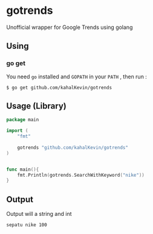 # gotrends
Unofficial wrapper for Google Trends using golang

## Using
### go get
You need `go` installed and `GOPATH` in your `PATH` , then run :
```shell
$ go get github.com/kahalKevin/gotrends
```

## Usage (Library)
```go
package main

import (
	"fmt"
	
	gotrends "github.com/kahalKevin/gotrends"
)


func main(){
	fmt.Println(gotrends.SearchWithKeyword("nike"))
}

```

## Output
Output will a string and int
```console
sepatu nike 100

```
